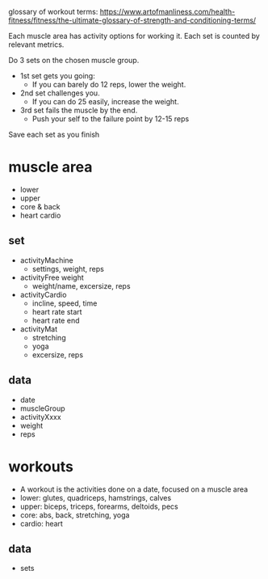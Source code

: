 
glossary of workout terms:
https://www.artofmanliness.com/health-fitness/fitness/the-ultimate-glossary-of-strength-and-conditioning-terms/


Each muscle area has activity options for working it.
Each set is counted by relevant metrics.

Do 3 sets on the chosen muscle group. 
- 1st set gets you going: 
    - If you can barely do 12 reps, lower the weight. 
- 2nd set challenges you. 
    - If you can do 25 easily, increase the weight. 
- 3rd set fails the muscle by the end.
    - Push your self to the failure point by 12-15 reps

Save each set as you finish

# muscle area
- lower
- upper
- core & back
- heart cardio

## set
- activityMachine
    - settings, weight, reps
- activityFree weight
    - weight/name, excersize, reps
- activityCardio
    - incline, speed, time
    - heart rate start
    - heart rate end
- activityMat
    - stretching
    - yoga
    - excersize, reps

## data
- date
- muscleGroup
- activityXxxx
- weight
- reps

# workouts
- A workout is the activities done on a date, focused on a muscle area
- lower: glutes, quadriceps, hamstrings, calves
- upper: biceps, triceps, forearms, deltoids, pecs
- core: abs, back, stretching, yoga
- cardio: heart

## data
- sets